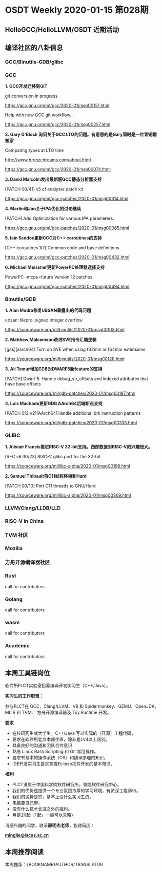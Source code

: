 # OSDT Weekly 2020-01-15 第028期

## HelloGCC/HelloLLVM/OSDT 近期活动

## 编译社区的八卦信息

### GCC/Binutils-GDB/glibc


### GCC

**1. GCC开发迁移到GIT**

git conversion in progress

https://gcc.gnu.org/ml/gcc/2020-01/msg00151.html



Help with new GCC git workflow...

https://gcc.gnu.org/ml/gcc/2020-01/msg00257.html



**2. Gary O'Block 询问关于GCC LTO的问题。有意思的是Gary同时是一位青铜雕塑家**

Comparing types at LTO time

http://www.bronzedreams.com/about.html

https://gcc.gnu.org/ml/gcc/2020-01/msg00074.html



**3. David Malcolm发出最新版GCC静态分析器支持**

[PATCH 00/41] v5 of analyzer patch kit

https://gcc.gnu.org/ml/gcc-patches/2020-01/msg00314.html



**4. Martin和Jan关于IPA优化的讨论继续**

[PATCH] Add Optimization for various IPA parameters.

https://gcc.gnu.org/ml/gcc-patches/2020-01/msg00065.html



**5. Iain Sandoe更新GCC对C++ coroutines的支持**

[C++ coroutines 1/7] Common code and base definitions

https://gcc.gnu.org/ml/gcc-patches/2020-01/msg00432.html



**6. Michael Meissner更新PowerPC处理器选择支持**

PowerPC -mcpu=future Version 12 patches

https://gcc.gnu.org/ml/gcc-patches/2020-01/msg00494.html



### Binutils/GDB


**1. Alan Modra修复UBSAN暴露出的代码问题**

ubsan: tilepro: signed integer overflow

https://sourceware.org/ml/binutils/2020-01/msg00103.html



**2. Matthew Malcomson改进SVE指令汇编逻辑**

[gas][aarch64] Turn on SVE when using f32mm or f64mm extensions

https://sourceware.org/ml/binutils/2020-01/msg00128.html



**3. Ali Tamur增加GDB对DWARF5新feature的支持**

[PATCH] Dwarf 5: Handle debug_str_offsets and indexed attributes that have base offsets

https://sourceware.org/ml/gdb-patches/2020-01/msg00187.html



**4. Luis Machado更新GDB AArch64后端断点支持**

[PATCH 0/2,v2][AArch64]Handle additional brk instruction patterns

https://sourceware.org/ml/gdb-patches/2020-01/msg00333.html





### GLIBC


**1. Alistair Francis推进RISC-V 32-bit支持。西部数据对RISC-V的兴趣很大。**

[RFC v6 00/23] RISC-V glibc port for the 32-bit

https://sourceware.org/ml/libc-alpha/2020-01/msg00199.html



**2. Samuel Thibault将C11线程移植到Hurd**

[PATCH 00/10] Port C11 threads to GNU/Hurd

https://sourceware.org/ml/libc-alpha/2020-01/msg00269.html



### LLVM/Clang/LLDB/LLD



### RISC-V in China


### TVM 社区

### Mozilla

### 方舟开源编译器社区

### Rust

call for contributors

### Golang

call for contributors

### wasm

call for contributors

### Academic

call for contributors

## 本周工具链岗位

软件所PLCT实验室招募编译开发实习生（C++/Java）。

**实习生的工作职责：**

参与PLCT在 GCC、Clang/LLVM、V8 和 Spidermonkey、QEMU、OpenJDK、MLIR 和 TVM、 方舟开源编译器及 Toy Runtime 开发。

**要求**
- 在校研究生或大学生，C++/Java 写过实际的（开源）工程代码，
- 要求在软件所北京本部坐班，除非是LV4以上级别。
- 具备良好的沟通和团队合作意识
- 熟练 Linux Bash Scripting 和 Git 常用操作。
- 要求有基本的操作系统（OS）和编译原理的知识，
- IDE开发实习生要求掌握Eclipse插件开发的基本知识。

**福利**
- PLCT隶属于中国科学院软件研究所，智能软件研究中心。
- 我们的优势是提供一个专业氛围浓厚的学习环境，有资深工程师带。
- 我们的劣势是穷，基本上没什么实习工资，
- 电脑要自己带，
- 没有什么技术长进之外的福利。
- 月薪2K起（「起」一般可以忽略）

请感兴趣的同学，联系**邢明杰老师**，投递简历：

**mingjie@iscas.ac.cn**

## 本周推荐阅读

本周推荐：《BOOKNAME》AUTHOR/TRANSLATOR
